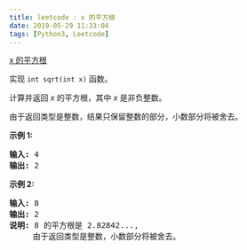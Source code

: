 ```yaml
---
title: leetcode : x 的平方根
date: 2019-05-29 11:33:04
tags: [Python3, Leetcode]
---
```


[x 的平方根](https://leetcode-cn.com/problems/sqrtx/)

<p>实现&nbsp;<code>int sqrt(int x)</code>&nbsp;函数。</p>

<!-- more -->

<p>计算并返回&nbsp;<em>x</em>&nbsp;的平方根，其中&nbsp;<em>x </em>是非负整数。</p>

<p>由于返回类型是整数，结果只保留整数的部分，小数部分将被舍去。</p>

<p><strong>示例 1:</strong></p>

<pre><strong>输入:</strong> 4
<strong>输出:</strong> 2
</pre>

<p><strong>示例 2:</strong></p>

<pre><strong>输入:</strong> 8
<strong>输出:</strong> 2
<strong>说明:</strong> 8 的平方根是 2.82842..., 
&nbsp;    由于返回类型是整数，小数部分将被舍去。
</pre>
